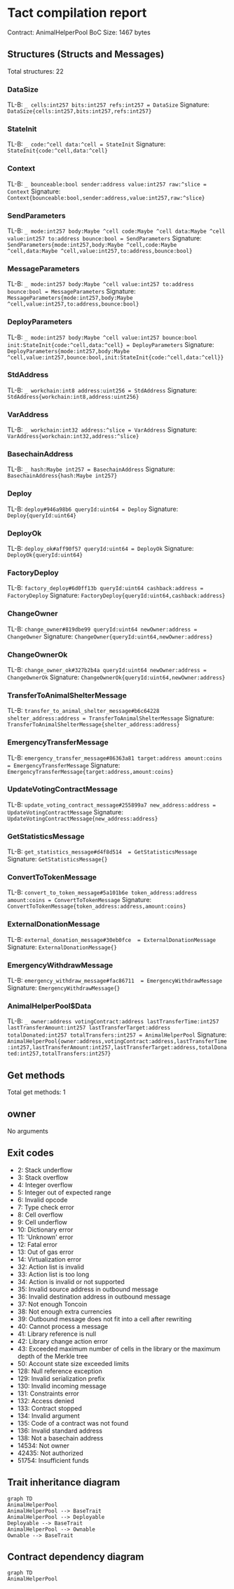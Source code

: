 # Tact compilation report
Contract: AnimalHelperPool
BoC Size: 1467 bytes

## Structures (Structs and Messages)
Total structures: 22

### DataSize
TL-B: `_ cells:int257 bits:int257 refs:int257 = DataSize`
Signature: `DataSize{cells:int257,bits:int257,refs:int257}`

### StateInit
TL-B: `_ code:^cell data:^cell = StateInit`
Signature: `StateInit{code:^cell,data:^cell}`

### Context
TL-B: `_ bounceable:bool sender:address value:int257 raw:^slice = Context`
Signature: `Context{bounceable:bool,sender:address,value:int257,raw:^slice}`

### SendParameters
TL-B: `_ mode:int257 body:Maybe ^cell code:Maybe ^cell data:Maybe ^cell value:int257 to:address bounce:bool = SendParameters`
Signature: `SendParameters{mode:int257,body:Maybe ^cell,code:Maybe ^cell,data:Maybe ^cell,value:int257,to:address,bounce:bool}`

### MessageParameters
TL-B: `_ mode:int257 body:Maybe ^cell value:int257 to:address bounce:bool = MessageParameters`
Signature: `MessageParameters{mode:int257,body:Maybe ^cell,value:int257,to:address,bounce:bool}`

### DeployParameters
TL-B: `_ mode:int257 body:Maybe ^cell value:int257 bounce:bool init:StateInit{code:^cell,data:^cell} = DeployParameters`
Signature: `DeployParameters{mode:int257,body:Maybe ^cell,value:int257,bounce:bool,init:StateInit{code:^cell,data:^cell}}`

### StdAddress
TL-B: `_ workchain:int8 address:uint256 = StdAddress`
Signature: `StdAddress{workchain:int8,address:uint256}`

### VarAddress
TL-B: `_ workchain:int32 address:^slice = VarAddress`
Signature: `VarAddress{workchain:int32,address:^slice}`

### BasechainAddress
TL-B: `_ hash:Maybe int257 = BasechainAddress`
Signature: `BasechainAddress{hash:Maybe int257}`

### Deploy
TL-B: `deploy#946a98b6 queryId:uint64 = Deploy`
Signature: `Deploy{queryId:uint64}`

### DeployOk
TL-B: `deploy_ok#aff90f57 queryId:uint64 = DeployOk`
Signature: `DeployOk{queryId:uint64}`

### FactoryDeploy
TL-B: `factory_deploy#6d0ff13b queryId:uint64 cashback:address = FactoryDeploy`
Signature: `FactoryDeploy{queryId:uint64,cashback:address}`

### ChangeOwner
TL-B: `change_owner#819dbe99 queryId:uint64 newOwner:address = ChangeOwner`
Signature: `ChangeOwner{queryId:uint64,newOwner:address}`

### ChangeOwnerOk
TL-B: `change_owner_ok#327b2b4a queryId:uint64 newOwner:address = ChangeOwnerOk`
Signature: `ChangeOwnerOk{queryId:uint64,newOwner:address}`

### TransferToAnimalShelterMessage
TL-B: `transfer_to_animal_shelter_message#b6c64228 shelter_address:address = TransferToAnimalShelterMessage`
Signature: `TransferToAnimalShelterMessage{shelter_address:address}`

### EmergencyTransferMessage
TL-B: `emergency_transfer_message#86363a81 target:address amount:coins = EmergencyTransferMessage`
Signature: `EmergencyTransferMessage{target:address,amount:coins}`

### UpdateVotingContractMessage
TL-B: `update_voting_contract_message#255899a7 new_address:address = UpdateVotingContractMessage`
Signature: `UpdateVotingContractMessage{new_address:address}`

### GetStatisticsMessage
TL-B: `get_statistics_message#d4f8d514  = GetStatisticsMessage`
Signature: `GetStatisticsMessage{}`

### ConvertToTokenMessage
TL-B: `convert_to_token_message#5a101b6e token_address:address amount:coins = ConvertToTokenMessage`
Signature: `ConvertToTokenMessage{token_address:address,amount:coins}`

### ExternalDonationMessage
TL-B: `external_donation_message#30eb0fce  = ExternalDonationMessage`
Signature: `ExternalDonationMessage{}`

### EmergencyWithdrawMessage
TL-B: `emergency_withdraw_message#fac86711  = EmergencyWithdrawMessage`
Signature: `EmergencyWithdrawMessage{}`

### AnimalHelperPool$Data
TL-B: `_ owner:address votingContract:address lastTransferTime:int257 lastTransferAmount:int257 lastTransferTarget:address totalDonated:int257 totalTransfers:int257 = AnimalHelperPool`
Signature: `AnimalHelperPool{owner:address,votingContract:address,lastTransferTime:int257,lastTransferAmount:int257,lastTransferTarget:address,totalDonated:int257,totalTransfers:int257}`

## Get methods
Total get methods: 1

## owner
No arguments

## Exit codes
* 2: Stack underflow
* 3: Stack overflow
* 4: Integer overflow
* 5: Integer out of expected range
* 6: Invalid opcode
* 7: Type check error
* 8: Cell overflow
* 9: Cell underflow
* 10: Dictionary error
* 11: 'Unknown' error
* 12: Fatal error
* 13: Out of gas error
* 14: Virtualization error
* 32: Action list is invalid
* 33: Action list is too long
* 34: Action is invalid or not supported
* 35: Invalid source address in outbound message
* 36: Invalid destination address in outbound message
* 37: Not enough Toncoin
* 38: Not enough extra currencies
* 39: Outbound message does not fit into a cell after rewriting
* 40: Cannot process a message
* 41: Library reference is null
* 42: Library change action error
* 43: Exceeded maximum number of cells in the library or the maximum depth of the Merkle tree
* 50: Account state size exceeded limits
* 128: Null reference exception
* 129: Invalid serialization prefix
* 130: Invalid incoming message
* 131: Constraints error
* 132: Access denied
* 133: Contract stopped
* 134: Invalid argument
* 135: Code of a contract was not found
* 136: Invalid standard address
* 138: Not a basechain address
* 14534: Not owner
* 42435: Not authorized
* 51754: Insufficient funds

## Trait inheritance diagram

```mermaid
graph TD
AnimalHelperPool
AnimalHelperPool --> BaseTrait
AnimalHelperPool --> Deployable
Deployable --> BaseTrait
AnimalHelperPool --> Ownable
Ownable --> BaseTrait
```

## Contract dependency diagram

```mermaid
graph TD
AnimalHelperPool
```